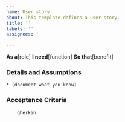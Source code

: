 ```yaml
---
name: User story
about: This template defines a user story.
title: ''
labels: ''
assignees: ''

---
```


**As a**[role]
**I need**[function]
**So that**[benefit]

### Details and Assumptions
    * [document what you know]

### Acceptance Criteria 
        gherkin
